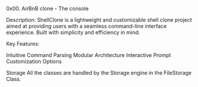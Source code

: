 0x00. AirBnB clone - The console

Description:
ShellClone is a lightweight and customizable shell clone project aimed at
providing users with a seamless command-line interface experience. 
Built with simplicity and efficiency in mind.

Key Features:

Intuitive Command Parsing
Modular Architecture
Interactive Prompt
Customization Options

Storage
All the classes are handled by the Storage engine in the FileStorage Class.
